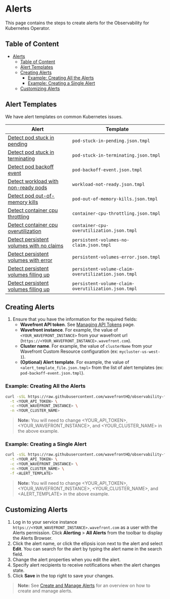 # Alerts

This page contains the steps to create alerts for the Observability for Kubernetes Operator.

## Table of Content

- [Alerts](#alerts)
  - [Table of Content](#table-of-content)
  - [Alert Templates](#alert-templates)
  - [Creating Alerts](#creating-alerts)
    - [Example: Creating All the Alerts](#example-creating-all-the-alerts)
    - [Example: Creating a Single Alert](#example-creating-a-single-alert)
  - [Customizing Alerts](#customizing-alerts)

## Alert Templates

We have alert templates on common Kubernetes issues.

| Alert | Template |
|---|---|
| [Detect pod stuck in pending](templates/pod-stuck-in-pending.json.tmpl) | `pod-stuck-in-pending.json.tmpl` |
| [Detect pod stuck in terminating](templates/pod-stuck-in-terminating.json.tmpl) | `pod-stuck-in-terminating.json.tmpl` |
| [Detect pod backoff event](templates/pod-backoff-event.json.tmpl) | `pod-backoff-event.json.tmpl` |
| [Detect workload with non-ready pods](templates/workload-not-ready.json.tmpl) | `workload-not-ready.json.tmpl` |
| [Detect pod out-of-memory kills](templates/pod-out-of-memory-kills.json.tmpl) | `pod-out-of-memory-kills.json.tmpl` |
| [Detect container cpu throttling](templates/container-cpu-throttling.json.tmpl) | `container-cpu-throttling.json.tmpl` |
| [Detect container cpu overutilization](templates/container-cpu-overutilization.json.tmpl) | `container-cpu-overutilization.json.tmpl` |
| [Detect persistent volumes with no claims](templates/persistent-volumes-no-claim.json.tmpl) | `persistent-volumes-no-claim.json.tmpl` |
| [Detect persistent volumes with error](templates/persistent-volumes-error.json.tmpl) | `persistent-volumes-error.json.tmpl` |
| [Detect persistent volumes filling up](templates/persistent-volume-claim-overutilization.json.tmpl) | `persistent-volume-claim-overutilization.json.tmpl` |
| [Detect persistent volumes filling up](templates/persistent-volume-claim-overutilization.json.tmpl) | `persistent-volume-claim-overutilization.json.tmpl` |

## Creating Alerts

1. Ensure that you have the information for the required fields:
    - **Wavefront API token**. See [Managing API Tokens](https://docs.wavefront.com/wavefront_api.html#managing-api-tokens) page.
    - **Wavefront instance**. For example, the value of `<YOUR_WAVEFRONT_INSTANCE>` from your wavefront url (`https://<YOUR_WAVEFRONT_INSTANCE>.wavefront.com`).
    - **Cluster name**. For example, the value of `clusterName` from your Wavefront Custom Resource configuration (ex: `mycluster-us-west-1`).
    - **(Optional) Alert template**. For example, the value of `<alert_template_file.json.tmpl>` from the list of alert templates (ex: `pod-backoff-event.json.tmpl`).

### Example: Creating All the Alerts

```bash
curl -sSL https://raw.githubusercontent.com/wavefrontHQ/observability-for-kubernetes/main/docs/alerts/create-all-alerts.sh | bash -s -- \
  -t <YOUR_API_TOKEN> \
  -c <YOUR_WAVEFRONT_INSTANCE> \
  -n <YOUR_CLUSTER_NAME>
```

>**Note:** You will need to change <YOUR_API_TOKEN>, <YOUR_WAVEFRONT_INSTANCE>, and <YOUR_CLUSTER_NAME> in the above example.

### Example: Creating a Single Alert

```bash
curl -sSL https://raw.githubusercontent.com/wavefrontHQ/observability-for-kubernetes/main/docs/alerts/create-alert.sh | bash -s -- \
  -t <YOUR_API_TOKEN> \
  -c <YOUR_WAVEFRONT_INSTANCE> \
  -n <YOUR_CLUSTER_NAME> \
  -f <ALERT_TEMPLATE>
```

>**Note:** You will need to change <YOUR_API_TOKEN>, <YOUR_WAVEFRONT_INSTANCE>, <YOUR_CLUSTER_NAME>, and <ALERT_TEMPLATE> in the above example.

## Customizing Alerts

1. Log in to your service instance `https://<YOUR_WAVEFRONT_INSTANCE>.wavefront.com` as a user with the Alerts permission. Click **Alerting** > **All Alerts** from the toolbar to display the Alerts Browser.
2. Click the alert name, or click the ellipsis icon next to the alert and select **Edit**.  You can search for the alert by typing the alert name in the search field.
3. Change the alert properties when you edit the alert.
4. Specify alert recipients to receive notifications when the alert changes state.
5. Click **Save** in the top right to save your changes.

>**Note:** See [Create and Manage Alerts](https://docs.wavefront.com/alerts_manage.html) for an overview on how to create and manage alerts.
